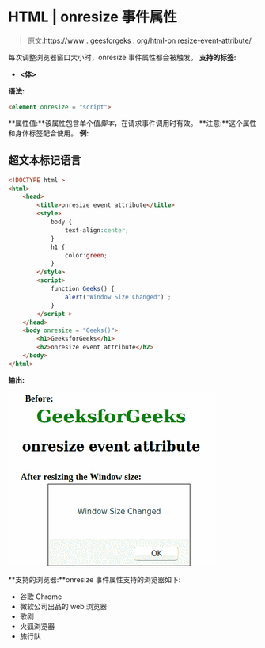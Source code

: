 # HTML | onresize 事件属性

> 原文:[https://www . geesforgeks . org/html-on resize-event-attribute/](https://www.geeksforgeeks.org/html-onresize-event-attribute/)

每次调整浏览器窗口大小时，onresize 事件属性都会被触发。
**支持的标签:**

*   **<体>**

**语法:**

```html
<element onresize = "script">
```

**属性值:**该属性包含单个值*脚本*，在请求事件调用时有效。
**注意:**这个属性和身体标签配合使用。
**例:**

## 超文本标记语言

```html
<!DOCTYPE html >
<html>
    <head>
        <title>onresize event attribute</title>
        <style>
            body {
                text-align:center;
            }
            h1 {
                color:green;
            }
        </style>
        <script>
            function Geeks() {
                alert("Window Size Changed") ;
            }
        </script >
    </head>
    <body onresize = "Geeks()">
        <h1>GeeksforGeeks</h1>
        <h2>onresize event attribute</h2>
    </body>
</html>                                   
```

**输出:**

![onresize ](img/704f5758dad0cb2cfbb94c44964384f2.png)

**支持的浏览器:**onresize 事件属性支持的浏览器如下:

*   谷歌 Chrome
*   微软公司出品的 web 浏览器
*   歌剧
*   火狐浏览器
*   旅行队